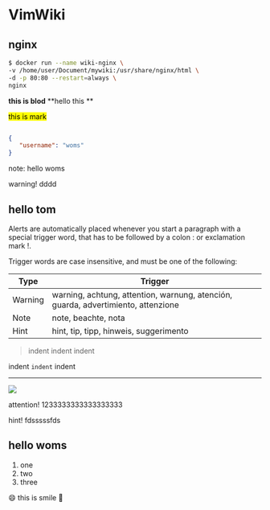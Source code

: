 # VimWiki

## nginx

```bash
$ docker run --name wiki-nginx \
-v /home/user/Document/mywiki:/usr/share/nginx/html \
-d -p 80:80 --restart=always \
nginx
```


**this is blod**
**hello this ** 


<mark>this is mark</mark>


```json

{
   "username": "woms"
}
```


note: hello woms


warning! dddd

## hello tom

Alerts are automatically placed whenever you start a paragraph with a special trigger word, that has to be followed by a colon : or exclamation mark !.

Trigger words are case insensitive, and must be one of the following:

| Type    | Trigger                                                                           |
| -----   | -------                                                                           |
| Warning | warning, achtung, attention, warnung, atención, guarda, advertimiento, attenzione |
| Note    | note, beachte, nota                                                               |
| Hint    | hint, tip, tipp, hinweis, suggerimento                                            |

> indent indent indent

indent `indent` indent 



-----


![](http://placekitten.com/300/300) 




attention! 1233333333333333333


hint! fdsssssfds
## hello woms

1. one
2. two
3. three

:smile: this is smile
:rose: 




























